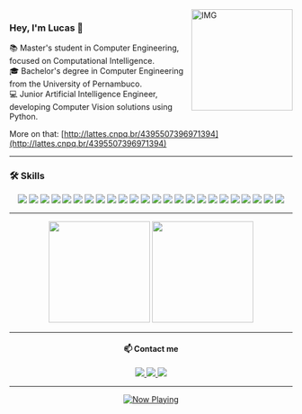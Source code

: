 <img align="right" alt="IMG" height="180px" src="https://jasonfangworks.com/static/picture/cat11.png" />

### Hey, I'm Lucas 👋

📚 Master's student in Computer Engineering, focused on Computational Intelligence.  
🎓 Bachelor's degree in Computer Engineering from the University of Pernambuco.  
💻 Junior Artificial Intelligence Engineer, developing Computer Vision solutions using Python.

More on that: [http://lattes.cnpq.br/4395507396971394](http://lattes.cnpq.br/4395507396971394)

---

### 🛠️ Skills

<p align="center">
  <img src="https://img.shields.io/badge/-Python-3776AB?style=flat&logo=python&logoColor=white"/>
  <img src="https://img.shields.io/badge/-Java-007396?style=flat&logo=java&logoColor=white"/>
  <img src="https://img.shields.io/badge/-C-00599C?style=flat&logo=c&logoColor=white"/>
  <img src="https://img.shields.io/badge/-Kotlin-0095D5?style=flat&logo=kotlin&logoColor=white"/>
  <img src="https://img.shields.io/badge/-Git-F05032?style=flat&logo=git&logoColor=white"/>
  <img src="https://img.shields.io/badge/-Azure%20DevOps-0078D7?style=flat&logo=azuredevops&logoColor=white"/>
  <img src="https://img.shields.io/badge/-AWS-232F3E?style=flat&logo=amazonaws&logoColor=white"/>
  <img src="https://img.shields.io/badge/-Docker-2496ED?style=flat&logo=docker&logoColor=white"/>
  <img src="https://img.shields.io/badge/-VS_Code-007ACC?style=flat&logo=visual-studio-code&logoColor=white"/>
  <img src="https://img.shields.io/badge/-PyCharm-000000?style=flat&logo=pycharm&logoColor=white"/>
  <img src="https://img.shields.io/badge/-Jupyter-F37626?style=flat&logo=jupyter&logoColor=white"/>
  <img src="https://img.shields.io/badge/-Google_Colab-F9AB00?style=flat&logo=googlecolab&logoColor=white"/>
  <img src="https://img.shields.io/badge/-MySQL-4479A1?style=flat&logo=mysql&logoColor=white"/>
  <img src="https://img.shields.io/badge/-MongoDB-47A248?style=flat&logo=mongodb&logoColor=white"/>
  <img src="https://img.shields.io/badge/-OpenCV-5C3EE8?style=flat&logo=opencv&logoColor=white"/>
  <img src="https://img.shields.io/badge/-TensorFlow-FF6F00?style=flat&logo=tensorflow&logoColor=white"/>
  <img src="https://img.shields.io/badge/-Keras-D00000?style=flat&logo=keras&logoColor=white"/>
  <img src="https://img.shields.io/badge/-PyTorch-EE4C2C?style=flat&logo=pytorch&logoColor=white"/>
  <img src="https://img.shields.io/badge/-Pandas-150458?style=flat&logo=pandas&logoColor=white"/>
  <img src="https://img.shields.io/badge/-Seaborn-3776AB?style=flat&logo=python&logoColor=white"/>
  <img src="https://img.shields.io/badge/-Matplotlib-11557C?style=flat&logo=python&logoColor=white"/>
  <img src="https://img.shields.io/badge/-NumPy-013243?style=flat&logo=numpy&logoColor=white"/>
  <img src="https://img.shields.io/badge/-Notion-000000?style=flat&logo=notion&logoColor=white"/>
  <img src="https://img.shields.io/badge/-Trello-0052CC?style=flat&logo=trello&logoColor=white"/>
</p>

---

<div align="center">
  <img src="https://github-readme-stats.vercel.app/api?username=lucasmatheus-dev&theme=tokyonight&show_icons=true&hide_border=true&count_private=true" height="180"/>
  <img src="https://github-readme-streak-stats.herokuapp.com/?user=lucasmatheus-dev&theme=tokyonight&hide_border=true" height="180"/>
</div>

---

<h4 align="center">📫 Contact me</h4>

<p align="center">
  <a href="mailto:lucassooliveira.13@gmail.com">
    <img src="https://img.shields.io/badge/-Email-D14836?style=flat-square&logo=gmail&logoColor=white" />
  </a>
  <a href="https://www.linkedin.com/in/lucas-oliveira-67620018a/">
    <img src="https://img.shields.io/badge/-LinkedIn-0A66C2?style=flat-square&logo=linkedin&logoColor=white" />
  </a>
  <a href="https://www.instagram.com/lucazords">
    <img src="https://img.shields.io/badge/-Instagram-E4405F?style=flat-square&logo=instagram&logoColor=white" />
  </a>
</p>

---

<p align="center">
  <a href="https://open.spotify.com/user/hopku3rqgms69adh80sgsajpx">
    <img src="https://novatorem-kyzbk7wxl-bardiesel.vercel.app/api/spotify" alt="Now Playing" />
  </a>
</p>

